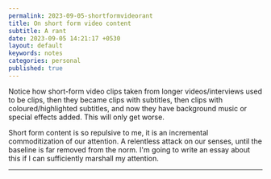 ```yaml
---
permalink: 2023-09-05-shortformvideorant
title: On short form video content 
subtitle: A rant
date: 2023-09-05 14:21:17 +0530
layout: default
keywords: notes
categories: personal
published: true
---
```


Notice how short-form video clips taken from longer videos/interviews used to be clips, then they became clips with subtitles, then clips with coloured/highlighted subtitles, and now they have background music or special effects added. This will only get worse.

Short form content is so repulsive to me, it is an incremental commoditization of our attention. A relentless attack on our senses, until the baseline is far removed from the norm. I'm going to write an essay about this if I can sufficiently marshall my attention. 

---
